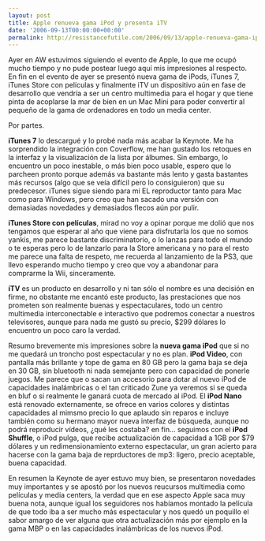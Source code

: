 ```yaml
---
layout: post
title: Apple renueva gama iPod y presenta iTV
date: '2006-09-13T00:00:00+00:00'
permalink: http://resistancefutile.com/2006/09/13/apple-renueva-gama-ipod-y-presenta-itv/
---
```

<a href="http://es.appleweblog.com/2006/09/12/seguimiento-del-evento-de-apple-actualizado-constantemente/"><img style="float:right; margin:0 0 10px 10px;cursor:pointer; cursor:hand;" src="http://photos1.blogger.com/blogger2/4553/2422/320/miniheader-hw.miniatura.jpg" border="0" alt="" /></a>Ayer en AW estuvimos siguiendo el evento de Apple, lo que me ocupó mucho tiempo y no pude postear luego aquí mis impresiones al respecto. En fin en el evento de ayer se presentó nueva gama de iPods, iTunes 7, iTunes Store con películas y finalmente iTV un dispositivo aún en fase de desarrollo que vendría a ser un centro multimedia para el hogar y que tiene pinta de acoplarse la mar de bien en un Mac Mini para poder convertir al pequeño de la gama de ordenadores en todo un media center.

Por partes.

<span style="font-weight:bold;">iTunes 7</span> lo descargué y lo probé nada más acabar la Keynote. Me ha sorprendido la integración con Coverflow, me han gustado los retoques en la interfaz y la visualización de la lista por álbumes. Sin embargo, lo encuentro un poco inestable, o más bien poco usable, espero que lo parcheen pronto porque además va bastante más lento y gasta bastantes más recursos (algo que se veía difícil pero lo consiguieron) que su predecesor. iTunes sigue siendo para mi EL reproductor tanto para Mac como para Windows, pero creo que han sacado una versión con demasiadas novedades y demasiados flecos aún por pulir.

<span style="font-weight:bold;">
iTunes Store con películas</span>, mirad no voy a opinar porque me dolió que nos tengamos que esperar al año que viene para disfrutarla los que no somos yankis, me parece bastante discriminatorio, o lo lanzas para todo el mundo o te esperas pero lo de lanzarlo para la Store americana y no para el resto me parece una falta de respeto, me recuerda al lanzamiento de la PS3, que llevo esperando mucho tiempo y creo que voy a abandonar para comprarme la Wii, sinceramente.

<span style="font-weight:bold;">iTV</span> es un producto en desarrollo y ni tan sólo el nombre es una decisión en firme, no obstante me encantó este producto, las prestaciones que nos prometen son realmente buenas y espectaculares, todo un centro multimedia interconectable e interactivo que podremos conectar a nuestros televisores, aunque para nada me gustó su precio, $299 dólares lo encuentro un poco caro la verdad.

Resumo brevemente mis impresiones sobre la <span style="font-weight:bold;">nueva gama iPod</span> que si no me quedará un troncho post espectacular y no es plan. <span style="font-weight:bold;">iPod Video</span>, con pantalla más brillante y tope de gama en 80 GB pero la gama baja se deja en 30 GB, sin bluetooth ni nada semejante pero con capacidad de ponerle juegos. Me parece que o sacan un accesorio para dotar al nuevo iPod de capacidades inalámbricas o el tan criticado Zune ya veremos si se queda en bluf o si realmente le ganará cuota de mercado al iPod. El <span style="font-weight:bold;">iPod Nano</span> está renovado externamente, se ofrece en varios colores y distintas capacidades al mimsmo precio lo que aplaudo sin reparos e incluye también como su hermano mayor nueva interfaz de búsqueda, aunque no podrá reproducir vídeos, ¿qué les costaba? en fin... seguimos con el <span style="font-weight:bold;">iPod Shuffle</span>, o iPod pulga, que recibe actualización de capacidad a 1GB por $79 dólares y un redimensionamiento externo espectacular, un gran acierto para hacerse con la gama baja de reprductores de mp3: ligero, precio aceptable, buena capacidad.

En resumen la Keynote de ayer estuvo muy bien, se presentaron novedades muy importantes y se apostó por los nuevos reucursos multimedia como películas y media centers, la verdad que en ese aspecto Apple saca muy buena nota, aunque igual los seguidores nos habíamos montado la película de que todo iba a ser mucho más espectacular y nos quedó un poquillo el sabor amargo de ver alguna que otra actualización más por ejemplo en la gama MBP o en las capacidades inalámbricas de los nuevos iPod.

